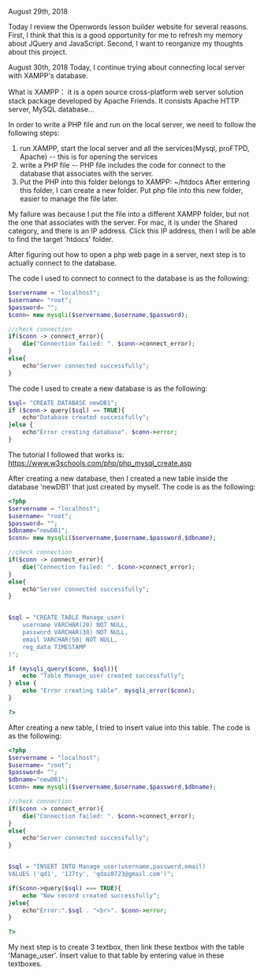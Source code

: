August 29th, 2018 

Today I review the Openwords lesson builder website for several reasons. First, I think that this is a good opportunity for me to refresh my memory about JQuery and JavaScript. Second, I want to reorganize my thoughts about this project. 


August 30th, 2018
Today, I continue trying about connecting local server with XAMPP's database. 

What is XAMPP： it is a open source cross-platform web server solution stack package developed by Apache Friends. It consists Apache HTTP server, MySQL database...

In order to write a PHP file and run on the local server, we need to follow the following steps:
1) run XAMPP, start the local server and all the services(Mysql, proFTPD, Apache)  -- this is for opening the services
2) write a PHP file -- PHP file includes the code for connect to the database that associates with the server. 
3) Put the PHP into this folder belongs to XAMPP: ~/htdocs
	After entering this folder, I can create a new folder. Put php file into this new folder, easier to manage the file later. 
	
My failure was because I put the file into a different XAMPP folder, but not the one that associates with the server. For mac, it is under the Shared category, and there is an IP address. Click this IP address, then I will be able to find the target 'htdocs' folder. 


After figuring out how to open a php web page in a server, next step is to actually connect to the database. 

The code I used to connect to connect to the database is as the following: 
```PHP
$servername = "localhost";
$username= "root";
$password= "";
$conn= new mysqli($servername,$username,$password);

//check connection
if($conn -> connect_error){
    die("Connection failed: ". $conn->connect_error);
}
else{
    echo"Server connected successfully";
}
```

The code I used to create a new database is as the following:
```PHP
$sql= "CREATE DATABASE newDB1";
if ($conn-> query($sql) == TRUE){
    echo"Database created successfully";
}else {
    echo"Error creating database". $conn->error;
}
```

The tutorial I followed that works is: 
https://www.w3schools.com/php/php_mysql_create.asp


After creating a new database, then I created a new table inside the database 'newDB1' that just created by myself. The code is as the following:
```PHP
<?php
$servername = "localhost";
$username= "root";
$password= "";
$dbname="newDB1";
$conn= new mysqli($servername,$username,$password,$dbname);

//check connection
if($conn -> connect_error){
    die("Connection failed: ". $conn->connect_error);
}
else{
    echo"Server connected successfully";
}


$sql = "CREATE TABLE Manage_user(
    username VARCHAR(20) NOT NULL,
    password VARCHAR(30) NOT NULL,
    email VARCHAR(50) NOT NULL,
    reg_data TIMESTAMP
)";

if (mysqli_query($conn, $sql)){
    echo "Table Manage_user created successfully";
} else {
    echo "Error creating table". mysqli_error($conn);
}

?>
```

After creating a new table, I tried to insert value into this table.
The code is as the following:

``` PHP
<?php
$servername = "localhost";
$username= "root";
$password= "";
$dbname="newDB1";
$conn= new mysqli($servername,$username,$password,$dbname);

//check connection
if($conn -> connect_error){
    die("Connection failed: ". $conn->connect_error);
}
else{
    echo"Server connected successfully";
}


$sql = "INSERT INTO Manage_user(username,password,email)
VALUES ('qd1', '127ty', 'qdai0723@gmail.com')";

if($conn->query($sql) === TRUE){
    echo "New record created successfully";
}else{
    echo"Error:".$sql . "<br>". $conn->error;
}

?>

```

My next step is to create 3 textbox, then link these textbox with the table 'Manage_user'. Insert value to that table by entering value in these textboxes.
